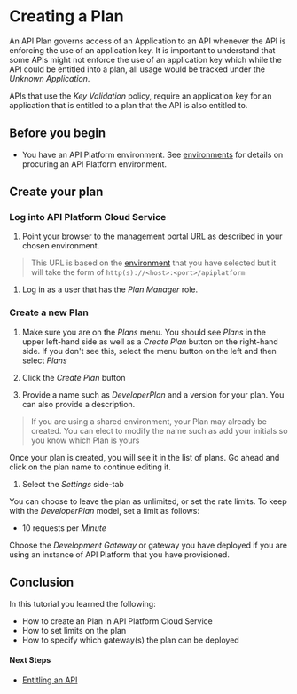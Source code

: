 # Creating a Plan
An API Plan governs access of an Application to an API whenever the API is enforcing the use of an application key.  It is important to understand that some APIs might not enforce the use of an application key which while the API could be entitled into a plan, all usage would be tracked under the *Unknown Application*.  

APIs that use the *Key Validation* policy, require an application key for an application that is entitled to a plan that the API is also entitled to.

## Before you begin
- You have an API Platform environment.  See [environments](../../../environments/README.md) for details on procuring an API Platform environment.

## Create your plan
### Log into API Platform Cloud Service
1. Point your browser to the management portal URL as described in your chosen environment. 

> This URL is based on the [environment](../../../environments/README.md) that you have selected but it will take the form of `http(s)://<host>:<port>/apiplatform`

1.  Log in as a user that has the *Plan Manager* role.  

### Create a new Plan
1. Make sure you are on the *Plans* menu.  You should see *Plans* in the upper left-hand side as well as a *Create Plan* button on the right-hand side.  If you don't see this, select the menu button on the left and then select *Plans*
 
1. Click the *Create Plan* button
 
1. Provide a name such as _DeveloperPlan_ and a version for your plan.  You can also provide a description.
 
> If you are using a shared environment, your Plan may already be created.  You can elect to modify the name such as add your initials so you know which Plan is yours

Once your plan is created, you will see it in the list of plans.  Go ahead and click on the plan name to continue editing it.

1. Select the *Settings* side-tab

You can choose to leave the plan as unlimited, or set the rate limits.  To keep with the _DeveloperPlan_ model, set a limit as follows:

- 10 requests per *Minute*

Choose the *Development Gateway* or gateway you have deployed if you are using an instance of API Platform that you have provisioned.

## Conclusion
In this tutorial you learned the following:
  * How to create an Plan in API Platform Cloud Service
  * How to set limits on the plan
  * How to specify which gateway(s) the plan can be deployed

#### Next Steps
 - [Entitling an API](../entitle_api)
